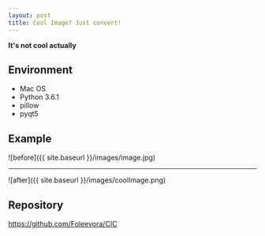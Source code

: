 ```yaml
---
layout: post
title: Cool Image? Just convert!
---
```




**It's not cool actually**

## Environment
* Mac OS
* Python 3.6.1
* pillow
* pyqt5

## Example
![before]({{ site.baseurl }}/images/image.jpg)

***

![after]({{ site.baseurl }}/images/coolImage.png)

## Repository
<https://github.com/Foleevora/CIC>
